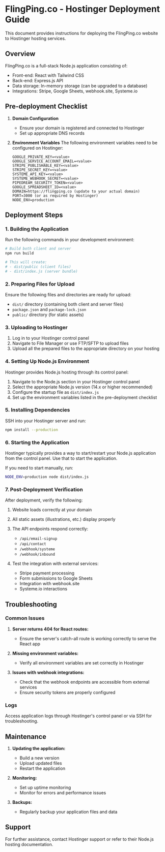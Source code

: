 # FlingPing.co - Hostinger Deployment Guide

This document provides instructions for deploying the FlingPing.co website to Hostinger hosting services.

## Overview

FlingPing.co is a full-stack Node.js application consisting of:
- Front-end: React with Tailwind CSS
- Back-end: Express.js API
- Data storage: In-memory storage (can be upgraded to a database)
- Integrations: Stripe, Google Sheets, webhook.site, Systeme.io

## Pre-deployment Checklist

1. **Domain Configuration**
   - Ensure your domain is registered and connected to Hostinger
   - Set up appropriate DNS records

2. **Environment Variables**
   The following environment variables need to be configured on Hostinger:
   ```
   GOOGLE_PRIVATE_KEY=<value>
   GOOGLE_SERVICE_ACCOUNT_EMAIL=<value>
   STRIPE_PUBLISHABLE_KEY=<value>
   STRIPE_SECRET_KEY=<value>
   SYSTEME_API_KEY=<value>
   SYSTEME_WEBHOOK_SECRET=<value>
   PIPEDREAM_SECURITY_TOKEN=<value>
   GOOGLE_SPREADSHEET_ID=<value>
   DOMAIN=https://flingping.co (update to your actual domain)
   PORT=3000 (or as required by Hostinger)
   NODE_ENV=production
   ```

## Deployment Steps

### 1. Building the Application

Run the following commands in your development environment:

```bash
# Build both client and server
npm run build

# This will create:
# - dist/public (client files)
# - dist/index.js (server bundle)
```

### 2. Preparing Files for Upload

Ensure the following files and directories are ready for upload:
- `dist/` directory (containing both client and server files)
- `package.json` and `package-lock.json`
- `public/` directory (for static assets)

### 3. Uploading to Hostinger

1. Log in to your Hostinger control panel
2. Navigate to File Manager or use FTP/SFTP to upload files
3. Upload all the prepared files to the appropriate directory on your hosting

### 4. Setting Up Node.js Environment

Hostinger provides Node.js hosting through its control panel:

1. Navigate to the Node.js section in your Hostinger control panel
2. Select the appropriate Node.js version (14.x or higher recommended)
3. Configure the startup file as `dist/index.js`
4. Set up the environment variables listed in the pre-deployment checklist

### 5. Installing Dependencies

SSH into your Hostinger server and run:

```bash
npm install --production
```

### 6. Starting the Application

Hostinger typically provides a way to start/restart your Node.js application from the control panel. Use that to start the application.

If you need to start manually, run:

```bash
NODE_ENV=production node dist/index.js
```

### 7. Post-Deployment Verification

After deployment, verify the following:

1. Website loads correctly at your domain
2. All static assets (illustrations, etc.) display properly
3. The API endpoints respond correctly:
   - `/api/email-signup`
   - `/api/contact`
   - `/webhook/systeme`
   - `/webhook/inbound`

4. Test the integration with external services:
   - Stripe payment processing
   - Form submissions to Google Sheets
   - Integration with webhook.site
   - Systeme.io interactions

## Troubleshooting

### Common Issues

1. **Server returns 404 for React routes:**
   - Ensure the server's catch-all route is working correctly to serve the React app

2. **Missing environment variables:**
   - Verify all environment variables are set correctly in Hostinger

3. **Issues with webhook integrations:**
   - Check that the webhook endpoints are accessible from external services
   - Ensure security tokens are properly configured

### Logs

Access application logs through Hostinger's control panel or via SSH for troubleshooting.

## Maintenance

1. **Updating the application:**
   - Build a new version
   - Upload updated files
   - Restart the application

2. **Monitoring:**
   - Set up uptime monitoring
   - Monitor for errors and performance issues

3. **Backups:**
   - Regularly backup your application files and data

## Support

For further assistance, contact Hostinger support or refer to their Node.js hosting documentation.